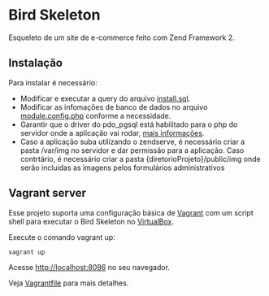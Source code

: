 # Bird Skeleton #
Esqueleto de um site de e-commerce feito com Zend Framework 2.

## Instalação ##
Para instalar é necessário:
- Modificar e executar a query do arquivo [install.sql](data/mysql/install.sql).
- Modificar as infomações de banco de dados no arquivo [module.config.php](module/Application/config/module.config.php) conforme a necessidade.
- Garantir que o driver do pdo_pgsql está habilitado para o php do servidor onde a aplicação vai rodar, [mais informações](http://php.net/manual/pt_BR/ref.pdo-pgsql.php).
- Caso a aplicação suba utilizando o zendserve, é necessário criar a pasta /var/img no servidor e dar permissão para a aplicação. Caso contrtário, é necessário criar a pasta {diretorioProjeto}/public/img onde serão incluidas as imagens pelos formulários administrativos

## Vagrant server ##
Esse projeto suporta uma configuração básica de [Vagrant](http://docs.vagrantup.com/v2/getting-started/index.html) com um script shell para executar o Bird Skeleton no [VirtualBox](https://www.virtualbox.org/wiki/Downloads).

Execute o comando vagrant up:
```
vagrant up
```

Acesse [http://localhost:8086](http://localhost:8086) no seu navegador.

Veja [Vagrantfile](https://github.com/zendframework/ZendSkeletonApplication/blob/master/Vagrantfile) para mais detalhes.
